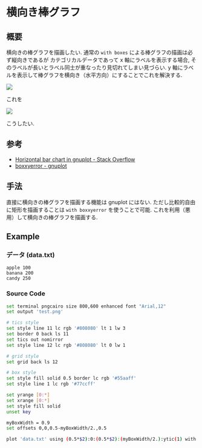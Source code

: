 # 横向き棒グラフ

## 概要

横向きの棒グラフを描画したい.
通常の `with boxes` による棒グラフの描画は必ず縦向きであるが
カテゴリカルデータであって x 軸にラベルを表示する場合,
そのラベルが長いとラベル同士が重なったり見切れてしまい見づらい.
y 軸にラベルを表示して棒グラフを横向き（水平方向）にすることでこれを解決する.

![](https://i.imgur.com/AtUimHD.png)

これを

![](https://i.imgur.com/CSRcoGq.png)

こうしたい.

## 参考

- [Horizontal bar chart in gnuplot - Stack Overflow](https://stackoverflow.com/questions/62848395/horizontal-bar-chart-in-gnuplot)
- [boxxyerror - gnuplot](http://www.gnuplot.info/docs_6.0/loc4843.html)

## 手法

直接に横向きの棒グラフを描画する機能は gnuplot にはない.
ただし比較的自由に矩形を描画することは `with boxxyerror` を使うことで可能.
これを利用（悪用）して横向きの棒グラフを描画する.

## Example

### データ (data.txt)

```
apple 100
banana 200
candy 250
```

### Source Code

```bash
set terminal pngcairo size 800,600 enhanced font "Arial,12"
set output 'test.png'

# tics style
set style line 11 lc rgb '#808080' lt 1 lw 3
set border 0 back ls 11
set tics out nomirror
set style line 12 lc rgb '#808080' lt 0 lw 1

# grid style
set grid back ls 12

# box style
set style fill solid 0.5 border lc rgb '#55aaff'
set style line 1 lc rgb '#77ccff'

set yrange [0:*]
set xrange [0:*]
set style fill solid
unset key

myBoxWidth = 0.9
set offsets 0,0,0.5-myBoxWidth/2.,0.5

plot 'data.txt' using (0.5*$2):0:(0.5*$2):(myBoxWidth/2.):ytic(1) with boxxyerror fillcolor ls 1
```
